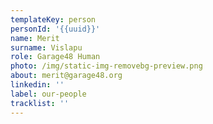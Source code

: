 ```yaml
---
templateKey: person
personId: '{{uuid}}'
name: Merit
surname: Vislapu
role: Garage48 Human
photo: /img/static-img-removebg-preview.png
about: merit@garage48.org
linkedin: ''
label: our-people
tracklist: ''
---
```


